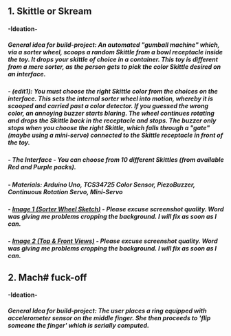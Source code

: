 ## 1. Skittle or Skream

#### -Ideation-
##### General idea for build-project: An automated "gumball machine" which, via a sorter wheel, scoops a random Skittle from a bowl receptacle inside the toy. It drops your skittle of choice in a container. This toy is different from a mere sorter, as the person gets to pick the color Skittle desired on an interface.  
##### - (edit1): You must choose the right Skittle color from the choices on the interface. This sets the internal sorter wheel into motion, whereby it is scooped and carried past a color detector. If you guessed the wrong color, an annoying buzzer starts blaring. The wheel continues rotating and drops the Skittle back in the receptacle and stops. The buzzer only stops when you choose the right Skittle, which falls through a "gate" (maybe using a mini-servo) connected to the Skittle receptacle in front of the toy.
##### - The Interface - You can choose from 10 different Skittles (from available Red and Purple packs).       

##### - Materials: Arduino Uno, TCS34725 Color Sensor, PiezoBuzzer, Continuous Rotation Servo, Mini-Servo

##### - <a href="https://github.com/AlVicente/physicalcomputing/blob/master/Homework/Week6%20-%20Midterm/Skittle%20or%20Skream%20pg%201.png">Image 1 (Sorter Wheel Sketch)</a> - Please excuse screenshot quality. Word was giving me problems cropping the background. I will fix as soon as I can.
##### - <a href="https://github.com/AlVicente/physicalcomputing/blob/master/Homework/Week6%20-%20Midterm/Skittle%20or%20Skream%20pg%202.png">Image 2 (Top & Front Views)</a> - Please excuse screenshot quality. Word was giving me problems cropping the background. I will fix as soon as I can.

## 2. Mach# fuck-off

#### -Ideation-
##### General Idea for build-project: The user places a ring equipped with accelerometer sensor on the middle finger. She then proceeds to 'flip someone the finger' which is serially computed.  
